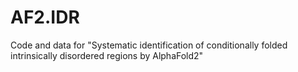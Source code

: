 # AF2.IDR
Code and data for "Systematic identification of conditionally folded intrinsically disordered regions by AlphaFold2"
